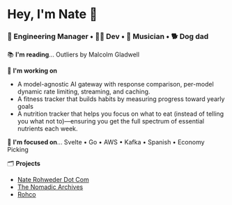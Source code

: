 # Hey, I'm Nate 👋

### 🙌 Engineering Manager • 👨‍💻 Dev • 🎸 Musician • 🐕 Dog dad  

📚 **I'm reading**... Outliers by Malcolm Gladwell  

🔭 **I'm working on**
 - A model-agnostic AI gateway with response comparison, per-model dynamic rate limiting, streaming, and caching.
 - A fitness tracker that builds habits by measuring progress toward yearly goals
 - A nutrition tracker that helps you focus on what to eat (instead of telling you what not to)—ensuring you get the full spectrum of essential nutrients each week.

📝 **I'm focused on**... Svelte • Go • AWS • Kafka • Spanish • Economy Picking  

🗂️ **Projects**
- [Nate Rohweder Dot Com](https://www.naterohweder.com/)
- [The Nomadic Archives](https://www.nomadic.band/)
- [Rohco](https://rohco.vercel.app/)


<!--
**rohwedernt/rohwedernt** is a ✨ _special_ ✨ repository because its `README.md` (this file) appears on your GitHub profile.

Here are some ideas to get you started:

- 🔭 I’m currently working on ...
- 🌱 I’m currently learning ...
- 👯 I’m looking to collaborate on ...
- 🤔 I’m looking for help with ...
- 💬 Ask me about ...
- 📫 How to reach me: ...
- 😄 Pronouns: ...
- ⚡ Fun fact: ...
-->
